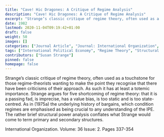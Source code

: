 ```yaml
---
title: "Cave! Hic Dragones: A Critique of Regime Analysis"
description: "Cave! Hic Dragones: A Critique of Regime Analysis"
excerpt: "Strange’s classic critique of regime theory, often used as a touchstone for those regime-theorists wanting to make the point they recognise that there have been criticisms of their approach. As such it has at least a totemic importance. Strange argues for five shortcoming of regime theory: that it is a passing fad, is imprecise, has a value bias, is too static and is too state-centred. As in (1975a) the underlying history of bargains, which condition regimes are emphasised as being crucial to any understanding of the IPE. The rather brief structural power analysis conflates what Strange would come to term primary and secondary structures."
date: 1982
lastmod: 2020-11-04T09:19:42+01:00
draft: false
weight: 50
images: []
categories: ["Journal Article", "Journal: International Organization", "Publisher: Cambridge University Press"]
tags: ["International Political Economy", "Regime Theory", "Structural Power Theory"]
contributors: ["Susan Strange"]
pinned: false
homepage: false
---
```


Strange’s classic critique of regime theory, often used as a touchstone for those regime-theorists wanting to make the point they recognise that there have been criticisms of their approach. As such it has at least a totemic importance. Strange argues for five shortcoming of regime theory: that it is a passing fad, is imprecise, has a value bias, is too static and is too state-centred. As in (1975a) the underlying history of bargains, which condition regimes are emphasised as being crucial to any understanding of the IPE. The rather brief structural power analysis conflates what Strange would come to term primary and secondary structures.

International Organization. Volume: 36 Issue: 2. Pages 337-354